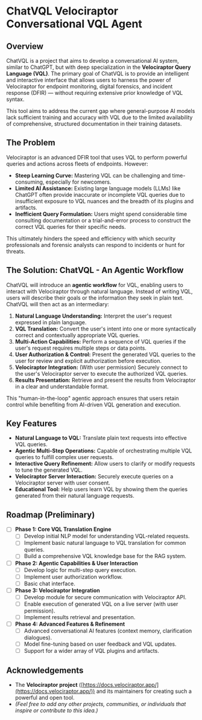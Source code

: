 # ChatVQL  Velociraptor Conversational VQL Agent

## Overview

ChatVQL is a project that aims to develop a conversational AI system, similar to ChatGPT, but with deep specialization in the **Velociraptor Query Language (VQL)**. The primary goal of ChatVQL is to provide an intelligent and interactive interface that allows users to harness the power of Velociraptor for endpoint monitoring, digital forensics, and incident response (DFIR) — without requiring extensive prior knowledge of VQL syntax.

This tool aims to address the current gap where general-purpose AI models lack sufficient training and accuracy with VQL due to the limited availability of comprehensive, structured documentation in their training datasets.

## The Problem

Velociraptor is an advanced DFIR tool that uses VQL to perform powerful queries and actions across fleets of endpoints. However:

* **Steep Learning Curve:** Mastering VQL can be challenging and time-consuming, especially for newcomers.
* **Limited AI Assistance:** Existing large language models (LLMs) like ChatGPT often provide inaccurate or incomplete VQL queries due to insufficient exposure to VQL nuances and the breadth of its plugins and artifacts.
* **Inefficient Query Formulation:** Users might spend considerable time consulting documentation or a trial-and-error process to construct the correct VQL queries for their specific needs.

This ultimately hinders the speed and efficiency with which security professionals and forensic analysts can respond to incidents or hunt for threats.

## The Solution: ChatVQL - An Agentic Workflow

ChatVQL will introduce an **agentic workflow** for VQL, enabling users to interact with Velociraptor through natural language. Instead of writing VQL, users will describe their goals or the information they seek in plain text. ChatVQL will then act as an intermediary:

1.  **Natural Language Understanding:** Interpret the user's request expressed in plain language.
2.  **VQL Translation:** Convert the user's intent into one or more syntactically correct and contextually appropriate VQL queries.
3.  **Multi-Action Capabilities:** Perform a sequence of VQL queries if the user's request requires multiple steps or data points.
4.  **User Authorization & Control:** Present the generated VQL queries to the user for review and explicit authorization before execution.
5.  **Velociraptor Integration:** (With user permission) Securely connect to the user's Velociraptor server to execute the authorized VQL queries.
6.  **Results Presentation:** Retrieve and present the results from Velociraptor in a clear and understandable format.

This "human-in-the-loop" agentic approach ensures that users retain control while benefiting from AI-driven VQL generation and execution.

## Key Features

* **Natural Language to VQL:** Translate plain text requests into effective VQL queries.
* **Agentic Multi-Step Operations:** Capable of orchestrating multiple VQL queries to fulfill complex user requests.
* **Interactive Query Refinement:** Allow users to clarify or modify requests to tune the generated VQL.
* **Velociraptor Server Interaction:** Securely execute queries on a Velociraptor server with user consent.
* **Educational Tool:** Help users learn VQL by showing them the queries generated from their natural language requests.

## Roadmap (Preliminary)

* [ ] **Phase 1: Core VQL Translation Engine**
    * [ ] Develop initial NLP model for understanding VQL-related requests.
    * [ ] Implement basic natural language to VQL translation for common queries.
    * [ ] Build a comprehensive VQL knowledge base for the RAG system.
* [ ] **Phase 2: Agentic Capabilities & User Interaction**
    * [ ] Develop logic for multi-step query execution.
    * [ ] Implement user authorization workflow.
    * [ ] Basic chat interface.
* [ ] **Phase 3: Velociraptor Integration**
    * [ ] Develop module for secure communication with Velociraptor API.
    * [ ] Enable execution of generated VQL on a live server (with user permission).
    * [ ] Implement results retrieval and presentation.
* [ ] **Phase 4: Advanced Features & Refinement**
    * [ ] Advanced conversational AI features (context memory, clarification dialogues).
    * [ ] Model fine-tuning based on user feedback and VQL updates.
    * [ ] Support for a wider array of VQL plugins and artifacts.

## Acknowledgements

* The **Velociraptor project** ([https://docs.velociraptor.app/](https://docs.velociraptor.app/)) and its maintainers for creating such a powerful and open tool.
* *(Feel free to add any other projects, communities, or individuals that inspire or contribute to this idea.)*
